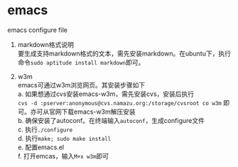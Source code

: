 emacs
=====

emacs configure file

1. markdown格式说明  
要生成支持markdown格式的文本，需先安装markdown。在ubuntu下，执行命令`sudo aptitude install markdown`即可。

2. w3m  
emacs可通过w3m浏览网页。其安装步骤如下  
    a. 如果想通过cvs安装emacs-w3m，需先安装cvs，安装后执行  
   `cvs -d :pserver:anonymous@cvs.namazu.org:/storage/cvsroot co w3m`
       即可。亦可从官网下载emacs-w3m解压安装  
    b. 确保安装了autoconf。在终端输入`autoconf`，生成configure文件  
    c. 执行`./configure`  
    d. 执行`make; sudo make install`  
    e. 配置emacs.el  
    f. 打开emcas，输入`M+x w3m`即可





